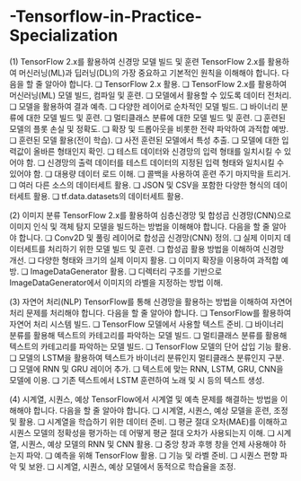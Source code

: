 # -Tensorflow-in-Practice-Specialization

(1) TensorFlow 2.x를 활용하여 신경망 모델 빌드 및 훈련
TensorFlow 2.x를 활용하여 머신러닝(ML)과 딥러닝(DL)의 가장 중요하고 기본적인 원칙을 이해해야 합니다. 다음을 할 줄 알아야 합니다.
❏ TensorFlow 2.x 활용.
❏ TensorFlow 2.x를 활용하여 머신러닝(ML) 모델 빌드, 컴파일 및 훈련.
❏ 모델에서 활용할 수 있도록 데이터 전처리.
❏ 모델을 활용하여 결과 예측.
❏ 다양한 레이어로 순차적인 모델 빌드.
❏ 바이너리 분류에 대한 모델 빌드 및 훈련.
❏ 멀티클래스 분류에 대한 모델 빌드 및 훈련.
❏ 훈련된 모델의 플롯 손실 및 정확도.
❏ 확장 및 드롭아웃을 비롯한 전략 파악하여 과적합 예방.
❏ 훈련된 모델 활용(전이 학습).
❏ 사전 훈련된 모델에서 특성 추출.
❏ 모델에 대한 입력값이 올바른 형태인지 확인.
❏ 테스트 데이터와 신경망의 입력 형태를 일치시킬 수 있어야 함.
❏ 신경망의 출력 데이터를 테스트 데이터의 지정된 입력 형태와 일치시킬 수 있어야 함.
❏ 대용량 데이터 로드 이해.
❏ 콜백을 사용하여 훈련 주기 마지막을 트리거.
❏ 여러 다른 소스의 데이터세트 활용.
❏ JSON 및 CSV을 포함한 다양한 형식의 데이터세트 활용.
❏ tf.data.datasets의 데이터세트 활용.

(2) 이미지 분류
TensorFlow 2.x를 활용하여 심층신경망 및 합성곱 신경망(CNN)으로 이미지 인식 및 객체 탐지 모델을
빌드하는 방법을 이해해야 합니다. 다음을 할 줄 알아야 합니다.
❏ Conv2D 및 풀링 레이어로 합성곱 신경망(CNN) 정의.
❏ 실제 이미지 데이터세트를 처리하기 위한 모델 빌드 및 훈련.
❏ 합성곱 활용 방법을 이해하여 신경망 개선.
❏ 다양한 형태와 크기의 실제 이미지 활용.
❏ 이미지 확장을 이용하여 과적합 예방.
❏ ImageDataGenerator 활용.
❏ 디렉터리 구조를 기반으로 ImageDataGenerator에서 이미지의 라벨을 지정하는 방법 이해.

(3) 자연어 처리(NLP)
TensorFlow를 통해 신경망을 활용하는 방법을 이해하여 자연어 처리 문제를 처리해야 합니다. 다음을 할
줄 알아야 합니다.
❏ TensorFlow를 활용하여 자연어 처리 시스템 빌드.
❏ TensorFlow 모델에서 사용할 텍스트 준비.
❏ 바이너리 분류를 활용해 텍스트의 카테고리를 파악하는 모델 빌드.
❏ 멀티클래스 분류를 활용해 텍스트의 카테고리를 파악하는 모델 빌드.
❏ TensorFlow 모델의 단어 삽입 기능 활용.
❏ 모델의 LSTM을 활용하여 텍스트가 바이너리 분류인지 멀티클래스 분류인지 구분.
❏ 모델에 RNN 및 GRU 레이어 추가.
❏ 텍스트에 맞는 RNN, LSTM, GRU, CNN을 모델에 이용.
❏ 기존 텍스트에서 LSTM 훈련하여 노래 및 시 등의 텍스트 생성.

(4) 시계열, 시퀀스, 예상
TensorFlow에서 시계열 및 예측 문제를 해결하는 방법을 이해해야 합니다. 다음을 할 줄 알아야 합니다.
❏ 시계열, 시퀀스, 예상 모델을 훈련, 조정 및 활용.
❏ 시계열을 학습하기 위한 데이터 준비.
❏ 평균 절대 오차(MAE)를 이해하고 시퀀스 모델의 정확성을 평가하는 데 어떻게 평균 절대 오차가
사용되는지 이해.
❏ 시계열, 시퀀스, 예상 모델의 RNN 및 CNN 활용.
❏ 중앙 창과 후행 창을 언제 사용해야 하는지 파악.
❏ 예측을 위해 TensorFlow 활용.
❏ 기능 및 라벨 준비.
❏ 시퀀스 편향 파악 및 보완.
❏ 시계열, 시퀀스, 예상 모델에서 동적으로 학습율을 조정.
